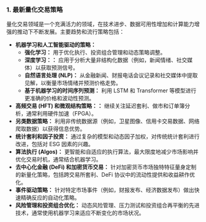 ### 1. 最新量化交易策略

量化交易领域是一个充满活力的领域，在技术进步、数据可用性增加和计算能力增强的推动下不断发展。主要趋势和流行策略包括：

*   **机器学习和人工智能驱动的策略：**
    *   **强化学习：** 用于优化执行、投资组合管理和动态策略调整。
    *   **深度学习：：** 应用于分析大量非结构化数据（例如，新闻情绪、社交媒体）以获取预测信号。
    *   **自然语言处理 (NLP)：** 从金融新闻、财报电话会议记录和社交媒体中提取见解，以衡量市场情绪并预测价格走势。
    *   **基于机器学习的时间序列预测：** 利用 LSTM 和 Transformer 等模型进行更准确的价格和波动性预测。
*   **高频交易 (HFT) 和微观结构策略：：** 继续关注延迟套利、做市和订单簿分析，通常利用硬件加速（FPGA）。
*   **另类数据策略：** 利用非传统数据源（例如，卫星图像、信用卡交易数据、网络爬取数据）以获得信息优势。
*   **统计套利和因子投资：** 通过复杂的模型和动态因子加权，对传统统计套利进行改进，包括对 ESG 因素的兴趣。
*   **算法执行 (Algos)：** 更智能和自适应的执行算法，最大限度地减少市场影响并优化交易时机，通常结合机器学习。
*   **去中心化金融 (DeFi) 和加密货币交易：** 针对加密货币市场独特特征量身定制的新量化策略，包括跨交易所套利、DeFi 协议中的流动性提供和收益耕作优化。
*   **事件驱动策略：** 针对特定市场事件（例如，财报发布、经济数据发布）做出快速精确反应的自动化策略。
*   **风险管理和投资组合优化：** 动态风险管理、压力测试和投资组合再平衡的先进技术，通常使用机器学习来适应不断变化的市场状况。
